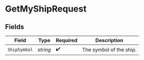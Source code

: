 # GetMyShipRequest


## Fields

| Field                   | Type                    | Required                | Description             |
| ----------------------- | ----------------------- | ----------------------- | ----------------------- |
| `ShipSymbol`            | *string*                | :heavy_check_mark:      | The symbol of the ship. |
